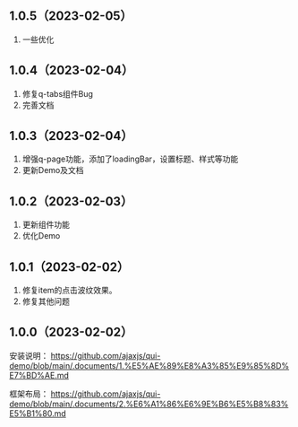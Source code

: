## 1.0.5（2023-02-05）
1. 一些优化
## 1.0.4（2023-02-04）
1. 修复q-tabs组件Bug
2. 完善文档
## 1.0.3（2023-02-04）
1. 增强q-page功能，添加了loadingBar，设置标题、样式等功能
2. 更新Demo及文档
## 1.0.2（2023-02-03）
1. 更新组件功能
2. 优化Demo
## 1.0.1（2023-02-02）
1. 修复item的点击波纹效果。
2. 修复其他问题
## 1.0.0（2023-02-02）
安装说明：
https://github.com/ajaxjs/qui-demo/blob/main/.documents/1.%E5%AE%89%E8%A3%85%E9%85%8D%E7%BD%AE.md

框架布局：
https://github.com/ajaxjs/qui-demo/blob/main/.documents/2.%E6%A1%86%E6%9E%B6%E5%B8%83%E5%B1%80.md

